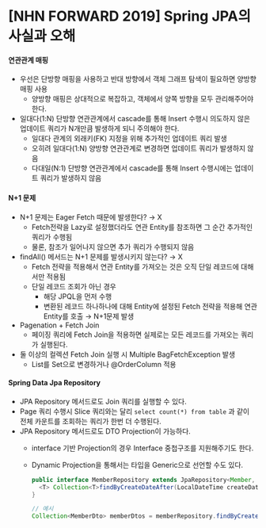# \[NHN FORWARD 2019] Spring JPA의 사실과 오해

#### 연관관계 매핑

* 우선은 단방향 매핑을 사용하고 반대 방향에서 객체 그래프 탐색이 필요하면 양방향 매핑 사용
  * 양방향 매핑은 상대적으로 복잡하고, 객체에서 양쪽 방향을 모두 관리해주어야 한다.
* 일대다(1:N) 단방향 연관관계에서 cascade를 통해 Insert 수행시 의도하지 않은 업데이트 쿼리가 N개만큼 발생하게 되니 주의해야 한다.
  * 일대다 관계의 외래키(FK) 지정을 위해 추가적인 업데이트 쿼리 발생
  * 오히려 일대다(1:N) 양방향 연관관계로 변경하면 업데이트 쿼리가 발생하지 않음
  * 다대일(N:1) 단방향 연관관계에서 cascade를 통해 Insert 수행시에는 업데이트 쿼리가 발생하지 않음

#### N+1 문제

* N+1 문제는 Eager Fetch 때문에 발생한다? → X
  * Fetch전략을 Lazy로 설정했더라도 연관 Entity를 참조하면 그 순간 추가적인 쿼리가 수행됨
  * 물론, 참조가 일어나지 않으면 추가 쿼리가 수행되지 않음
* findAll() 메서드는 N+1 문제를 발생시키지 않는다? → X
  * Fetch 전략을 적용해서 연관 Entity를 가져오는 것은 오직 단일 레코드에 대해서만 적용됨
  * 단일 레코드 조회가 아닌 경우
    * 해당 JPQL을 먼저 수행
    * 변환된 레코드 하나하나에 대해 Entity에 설정된 Fetch 전략을 적용해 연관 Entity를 호출 → N+1문제 발생
* Pagenation + Fetch Join
  * 페이징 쿼리에 Fetch Join을 적용하면 실제로는 모든 레코드를 가져오는 쿼리가 실행된다.
* 둘 이상의 컬렉션 Fetch Join 실행 시 Multiple BagFetchException 발생
  * List를 Set으로 변경하거나 @OrderColumn 적용

#### Spring Data Jpa Repository

* JPA Repository 메서드로도 Join 쿼리를 실행할 수 있다.
* Page 쿼리 수행시 Slice 쿼리와는 달리 `select count(*) from table` 과 같이 전체 카운트를 조회하는 쿼리가 한번 더 수행된다.
* JPA Repository 메서드로도 DTO Projection이 가능하다.
  * interface 기반 Projection의 경우 Interface 중첩구조를 지원해주기도 한다.
  *   Dynamic Projection을 통해서는 타입을 Generic으로 선언할 수도 있다.

      ```java
      public interface MemberRepository extends JpaRepository<Member, Long> {
      	<T> Collection<T>findByCreateDateAfter(LocalDateTime createDate, Class<T> type)
      }

      // 예시
      Collection<MemberDto> memberDtos = memberRepository.findByCreateDateAfter(now(), MemberDto.class)
      ```
